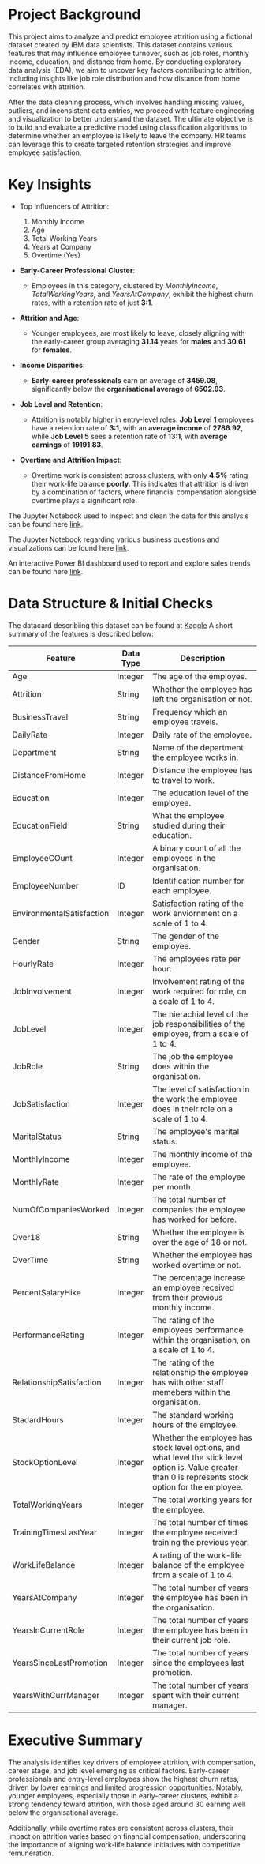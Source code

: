 # Project Background

This project aims to analyze and predict employee attrition using a fictional dataset created by IBM data scientists. This dataset contains various features that may influence employee turnover, such as job roles, monthly income, education, and distance from home. By conducting exploratory data analysis (EDA), we aim to uncover key factors contributing to attrition, including insights like job role distribution and how distance from home correlates with attrition.

After the data cleaning process, which involves handling missing values, outliers, and inconsistent data entries, we proceed with feature engineering and visualization to better understand the dataset. The ultimate objective is to build and evaluate a predictive model using classification algorithms to determine whether an employee is likely to leave the company. HR teams can leverage this to create targeted retention strategies and improve employee satisfaction.

# Key Insights
* Top Influencers of Attrition:
  1. Monthly Income
  2. Age
  3. Total Working Years
  4. Years at Company
  5. Overtime (Yes)

* **Early-Career Professional Cluster**:
  * Employees in this category, clustered by *MonthlyIncome*, *TotalWorkingYears*, and *YearsAtCompany*, exhibit the highest churn rates, with a retention rate of just **3:1**.

* **Attrition and Age**:
  * Younger employees, are most likely to leave, closely aligning with the early-career group averaging **31.14** years for **males** and **30.61** for **females**.

* **Income Disparities**:
  * **Early-career professionals** earn an average of **3459.08**, significantly below the **organisational average** of **6502.93**.

* **Job Level and Retention**:
  * Attrition is notably higher in entry-level roles. **Job Level 1** employees have a retention rate of **3:1**, with an **average income** of **2786.92**, while **Job Level 5** sees a retention rate of **13:1**, with **average earnings** of **19191.83**.

* **Overtime and Attrition Impact**:
  * Overtime work is consistent across clusters, with only **4.5%** rating their work-life balance **poorly**. This indicates that attrition is driven by a combination of factors, where financial compensation alongside overtime plays a significant role.

The Jupyter Notebook used to inspect and clean the data for this analysis can be found here [link]().

The Jupyter Notebook regarding various business questions and visualizations can be found here [link]().

An interactive Power BI dashboard used to report and explore sales trends can be found here [link](https://app.powerbi.com/view?r=eyJrIjoiMzk1YjI0NTUtMTFjZi00MzRhLThkOGMtOGZkMDFiMGU1OWQxIiwidCI6IjVjMjAwZWZhLTZiZDAtNDVkZi05ZDMxLTg3MTgxZjY0NzhiYyJ9&embedImagePlaceholder=true).

# Data Structure & Initial Checks
The datacard describiing this dataset can be found at [Kaggle](https://www.kaggle.com/datasets/pavansubhasht/ibm-hr-analytics-attrition-dataset/data) A short summary of the features is described below:

| Feature | Data Type | Description | 
| ------- | --------- | ----------- |
| Age | Integer | The age of the employee. |
| Attrition | String | Whether the employee has left the organisation or not. |
| BusinessTravel | String | Frequency which an employee travels. |
| DailyRate | Integer | Daily rate of the employee. |
| Department | String | Name of the department the employee works in. |
| DistanceFromHome | Integer | Distance the employee has to travel to work. |
| Education | Integer | The education level of the employee. |
| EducationField | String | What the employee studied during their education. |
| EmployeeCOunt | Integer | A binary count of all the employees in the organisation. |
| EmployeeNumber | ID | Identification number for each employee. |
| EnvironmentalSatisfaction | Integer | Satisfaction rating of the work enviornment on a scale of 1 to 4. |
| Gender | String | The gender of the employee. | 
| HourlyRate | Integer | The employees rate per hour. |
| JobInvolvement | Integer | Involvement rating of the work required for role, on a scale of 1 to 4. |
| JobLevel | Integer | The hierachial level of the job responsibilities of the employee, from a scale of 1 to 4. |
| JobRole | String | The job the employee does within the organisation. |
| JobSatisfaction | Integer | The level of satisfaction in the work the employee does in their role on a scale of 1 to 4. |
| MaritalStatus | String | The employee's marital status. |
| MonthlyIncome | Integer | The monthly income of the employee. |
| MonthlyRate | Integer | The rate of the employee per month. | 
| NumOfCompaniesWorked | Integer | The total number of companies the employee has worked for before. |
| Over18 | String | Whether the employee is over the age of 18 or not. |
| OverTime | String | Whether the employee has worked overtime or not. | 
| PercentSalaryHike | Integer | The percentage increase an employee received from their previous monthly income. |
| PerformanceRating | Integer | The rating of the employees performance within the organisation, on a scale of 1 to 4. |
| RelationshipSatisfaction | Integer | The rating of the relationship the employee has with other staff memebers within the organisation. |
| StadardHours | Integer | The standard working hours of the employee. |
| StockOptionLevel | Integer | Whether the employee has stock level options, and what level the stick level option is. Value greater than 0 is represents stock option for the employee. |
| TotalWorkingYears | Integer | The total working years for the employee. | 
| TrainingTimesLastYear | Integer | The total number of times the employee received training the previous year. | 
| WorkLifeBalance | Integer | A rating of the work-life balance of the employee from a scale of 1 to 4. |
| YearsAtCompany | Integer | The total  number of years the employee has been in the organisation. |
| YearsInCurrentRole | Integer | The total number of years the employee has been in their current job role. |
| YearsSinceLastPromotion | Integer | The total number of years since the employees last promotion. | 
| YearsWithCurrManager | Integer | The total number of years spent with their current manager. |

# Executive Summary
The analysis identifies key drivers of employee attrition, with compensation, career stage, and job level emerging as critical factors. Early-career professionals and entry-level employees show the highest churn rates, driven by lower earnings and limited progression opportunities. Notably, younger employees, especially those in early-career clusters, exhibit a strong tendency toward attrition, with those aged around 30 earning well below the organisational average.

Additionally, while overtime rates are consistent across clusters, their impact on attrition varies based on financial compensation, underscoring the importance of aligning work-life balance initiatives with competitive remuneration.

